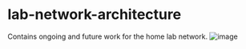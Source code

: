# lab-network-architecture
Contains ongoing and future work for the home lab network. 
![image](https://github.com/user-attachments/assets/aed59f0a-0079-4c4e-b72a-f54e81135631)
